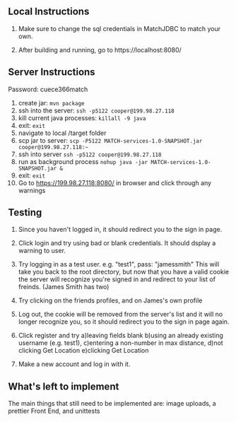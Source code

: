 Local Instructions
-

1. Make sure to change the sql credentials in MatchJDBC to match your own.

2. After building and running, go to https://localhost:8080/

Server Instructions
-
Password: cuece366match

1. create jar: `mvn package`
2. ssh into the server: `ssh -p5122 cooper@199.98.27.118`
3. kill current java processes: `killall -9 java`
4. exit: `exit`
5. navigate to local /target folder
6. scp jar to server: `scp -P5122 MATCH-services-1.0-SNAPSHOT.jar cooper@199.98.27.118:~`
7. ssh into server `ssh -p5122 cooper@199.98.27.118`
8. run as background process `nohup java -jar MATCH-services-1.0-SNAPSHOT.jar &`
9. exit: `exit`
10. Go to https://199.98.27.118:8080/ in browser and click through any warnings

Testing
-

1. Since you haven't logged in, it should redirect you to the sign in page.

2. Click login and try using bad or blank credentials. It should dsplay a warning to user.

3. Try logging in as a test user. e.g. "test1", pass: "jamessmith" This will take you back to the root directory, but now that you have a valid cookie the server will recognize you're signed in and redirect to your list of freinds. (James Smith has two)

4. Try clicking on the friends profiles, and on James's own profile

5. Log out, the cookie will be removed from the server's list and it will no longer recognize you, so it should redirect you to the sign in page again.

6. Click register and try a)leaving fields blank b)using an already existing username (e.g. test1), c)entering a non-number in max distance, d)not clicking Get Location e)clicking Get Location

7. Make a new account and log in with it.

What's left to implement
-
 The main things that still need to be implemented are: image uploads, a prettier Front End, and unittests
